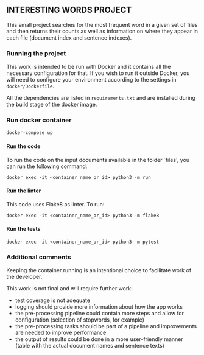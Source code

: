 ## INTERESTING WORDS PROJECT

This small project searches for the most frequent word in a given set of files and then returns their counts as well as information on where they appear in each file (document index and sentence indexes).

### Running the project
This work is intended to be run with Docker and it contains all the necessary configuration for that.
If you wish to run it outside Docker, you will need to configure your environment according to the settings in `docker/Dockerfile`.

All the dependencies are listed in `requirements.txt` and are installed during the build stage of the docker image.

### Run docker container
```
docker-compose up
```

#### Run the code
To run the code on the input documents available in the folder `files', you can run the following command:

```
docker exec -it <container_name_or_id> python3 -m run
```


#### Run the linter
This code uses Flake8 as linter. To run:

```
docker exec -it <container_name_or_id> python3 -m flake8
```


#### Run the tests

```
docker exec -it <container_name_or_id> python3 -m pytest
```


### Additional comments

Keeping the container running is an intentional choice to facilitate work of the developer.

This work is not final and will require further work:

- test coverage is not adequate
- logging should provide more information about how the app works
- the pre-processing pipeline could contain more steps and allow for configuration (selection of stopwords, for example)
- the pre-processing tasks should be part of a pipeline and improvements are needed to improve performance
- the output of results could be done in a more user-friendly manner (table with the actual document names and sentence texts)